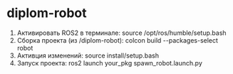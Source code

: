 # diplom-robot
1. Активировать ROS2 в терминале: source /opt/ros/humble/setup.bash
2. Сборка проекта (из /diplom-robot): colcon build --packages-select robot
3. Активция изменений: source install/setup.bash
4. Запуск проекта: ros2 launch your_pkg spawn_robot.launch.py